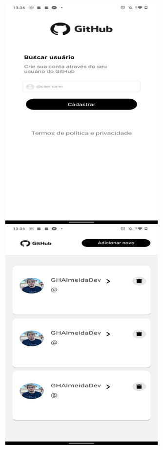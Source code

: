 <div align="center">
    <p align="center">
    <img src="assets/print/tela1.jpeg" width="500" height="720" title="tela1">
    <img src="assets/print/tela2.jpeg" width="500" height="720" alt="tela2">
    </p>
</div>